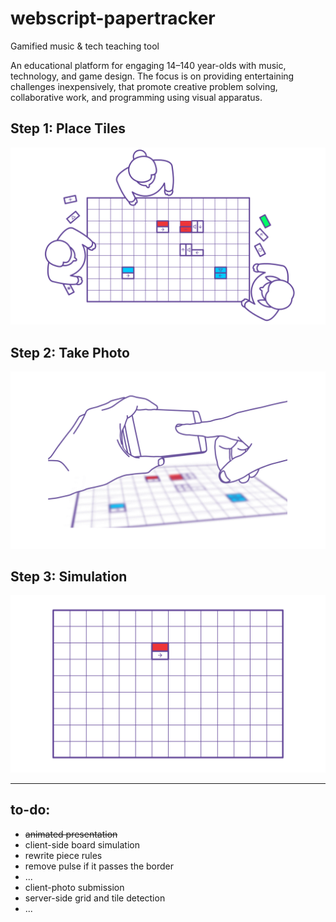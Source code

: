 # webscript-papertracker

Gamified music &amp; tech teaching tool

An educational platform for engaging 14–140 year-olds with music, technology, and game design. The focus is on providing entertaining challenges inexpensively, that promote creative problem solving, collaborative work, and programming using visual apparatus.

## Step 1: Place Tiles

![](step_1.gif)

## Step 2: Take Photo

![](step_2.gif)

## Step 3: Simulation

![](step_3.gif)

---

## to-do:

* ~~animated presentation~~
* client-side board simulation
 * rewrite piece rules
 * remove pulse if it passes the border
 * ...
* client-photo submission
* server-side grid and tile detection
* ...
